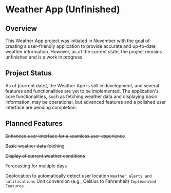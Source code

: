 # Weather App (Unfinished)

## Overview
This Weather App project was initiated in November with the goal of creating a user-friendly application
to provide accurate and up-to-date weather information.
However, as of the current state, the project remains unfinished and is a work in progress.

## Project Status

As of [current date], the Weather App is still in development, and several features and functionalities are yet to be implemented. The application's core functionalities, such as fetching weather data and displaying basic information, may be operational, but advanced features and a polished user interface are pending completion.

## Planned Features

~~Enhanced user interface for a seamless user experience~~

~~Basic weather data fetching~~

~~Display of current weather conditions~~

Forecasting for multiple days

Geolocation to automatically detect user location
``
Weather alerts and notifications
``
Unit conversion (e.g., Celsius to Fahrenheit)
``
Implemented Features
``

